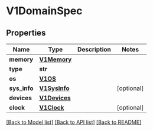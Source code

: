 # V1DomainSpec

## Properties
Name | Type | Description | Notes
------------ | ------------- | ------------- | -------------
**memory** | [**V1Memory**](V1Memory.md) |  |
**type** | **str** |  |
**os** | [**V1OS**](V1OS.md) |  |
**sys_info** | [**V1SysInfo**](V1SysInfo.md) |  | [optional]
**devices** | [**V1Devices**](V1Devices.md) |  |
**clock** | [**V1Clock**](V1Clock.md) |  | [optional]

[[Back to Model list]](../README.md#documentation-for-models) [[Back to API list]](../README.md#documentation-for-api-endpoints) [[Back to README]](../README.md)


